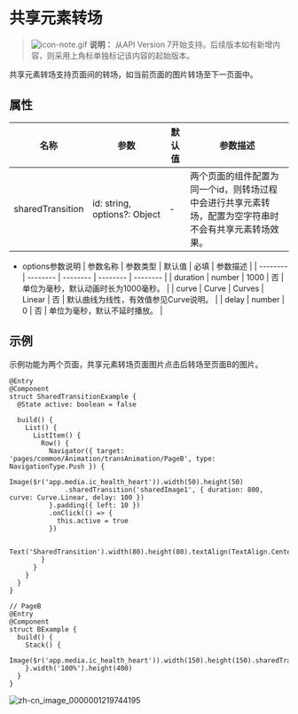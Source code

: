 # 共享元素转场

> ![icon-note.gif](public_sys-resources/icon-note.gif) **说明：**
> 从API Version 7开始支持。后续版本如有新增内容，则采用上角标单独标记该内容的起始版本。


共享元素转场支持页面间的转场，如当前页面的图片转场至下一页面中。


## 属性

| 名称 | 参数 | 默认值 | 参数描述 |
| -------- | -------- | -------- | -------- |
| sharedTransition | id:&nbsp;string,<br/>options?:&nbsp;Object | - | 两个页面的组件配置为同一个id，则转场过程中会进行共享元素转场，配置为空字符串时不会有共享元素转场效果。 |

- options参数说明
  | 参数名称 | 参数类型 | 默认值 | 必填 | 参数描述 | 
  | -------- | -------- | -------- | -------- | -------- |
  | duration | number | 1000 | 否 | 单位为毫秒，默认动画时长为1000毫秒。 | 
  | curve | Curve&nbsp;\|&nbsp;Curves | Linear | 否 | 默认曲线为线性，有效值参见Curve说明。 | 
  | delay | number | 0 | 否 | 单位为毫秒，默认不延时播放。 |


## 示例

示例功能为两个页面，共享元素转场页面图片点击后转场至页面B的图片。

```
@Entry
@Component
struct SharedTransitionExample {
  @State active: boolean = false

  build() {
    List() {
      ListItem() {
        Row() {
          Navigator({ target: 'pages/common/Animation/transAnimation/PageB', type: NavigationType.Push }) {
            Image($r('app.media.ic_health_heart')).width(50).height(50)
              .sharedTransition('sharedImage1', { duration: 800, curve: Curve.Linear, delay: 100 })
          }.padding({ left: 10 })
          .onClick(() => {
            this.active = true
          })

          Text('SharedTransition').width(80).height(80).textAlign(TextAlign.Center)
        }
      }
    }
  }
}
```

```
// PageB
@Entry
@Component
struct BExample {
  build() {
    Stack() {
      Image($r('app.media.ic_health_heart')).width(150).height(150).sharedTransition('sharedImage1')
    }.width('100%').height(400)
  }
}
```

![zh-cn_image_0000001219744195](figures/zh-cn_image_0000001219744195.gif)

